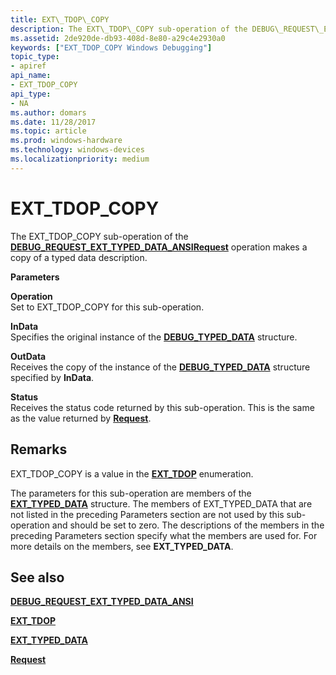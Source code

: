 ```yaml
---
title: EXT\_TDOP\_COPY
description: The EXT\_TDOP\_COPY sub-operation of the DEBUG\_REQUEST\_EXT\_TYPED\_DATA\_ANSI Request operation makes a copy of a typed data description.
ms.assetid: 2de920de-db93-408d-8e80-a29c4e2930a0
keywords: ["EXT_TDOP_COPY Windows Debugging"]
topic_type:
- apiref
api_name:
- EXT_TDOP_COPY
api_type:
- NA
ms.author: domars
ms.date: 11/28/2017
ms.topic: article
ms.prod: windows-hardware
ms.technology: windows-devices
ms.localizationpriority: medium
---
```


# EXT\_TDOP\_COPY


The EXT\_TDOP\_COPY sub-operation of the [**DEBUG\_REQUEST\_EXT\_TYPED\_DATA\_ANSI**](debug-request-ext-typed-data-ansi.md)[**Request**](request.md) operation makes a copy of a typed data description.

**Parameters**

<span id="Operation"></span><span id="operation"></span><span id="OPERATION"></span>**Operation**  
Set to EXT\_TDOP\_COPY for this sub-operation.

<span id="InData"></span><span id="indata"></span><span id="INDATA"></span>**InData**  
Specifies the original instance of the [**DEBUG\_TYPED\_DATA**](https://msdn.microsoft.com/library/windows/hardware/ff541706) structure.

<span id="OutData"></span><span id="outdata"></span><span id="OUTDATA"></span>**OutData**  
Receives the copy of the instance of the [**DEBUG\_TYPED\_DATA**](https://msdn.microsoft.com/library/windows/hardware/ff541706) structure specified by **InData**.

<span id="Status"></span><span id="status"></span><span id="STATUS"></span>**Status**  
Receives the status code returned by this sub-operation. This is the same as the value returned by [**Request**](request.md).

Remarks
-------

EXT\_TDOP\_COPY is a value in the [**EXT\_TDOP**](https://msdn.microsoft.com/library/windows/hardware/ff544529) enumeration.

The parameters for this sub-operation are members of the [**EXT\_TYPED\_DATA**](https://msdn.microsoft.com/library/windows/hardware/ff545306) structure. The members of EXT\_TYPED\_DATA that are not listed in the preceding Parameters section are not used by this sub-operation and should be set to zero. The descriptions of the members in the preceding Parameters section specify what the members are used for. For more details on the members, see **EXT\_TYPED\_DATA**.

## <span id="see_also"></span>See also


[**DEBUG\_REQUEST\_EXT\_TYPED\_DATA\_ANSI**](debug-request-ext-typed-data-ansi.md)

[**EXT\_TDOP**](https://msdn.microsoft.com/library/windows/hardware/ff544529)

[**EXT\_TYPED\_DATA**](https://msdn.microsoft.com/library/windows/hardware/ff545306)

[**Request**](request.md)

 

 






